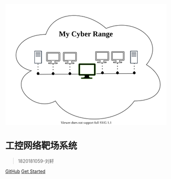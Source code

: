 ![logo](_media/icon2.svg)

# 工控网络靶场系统

> 1820181059-刘轩

[GitHub](https://github.com/Lowsam-04/Lowsam-04/)
[Get Started](#工控网络靶场)